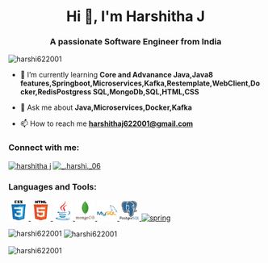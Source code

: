 <h1 align="center">Hi 👋, I'm Harshitha J</h1>
<h3 align="center">A passionate Software Engineer from India</h3>


<p align="left"> <img src="https://komarev.com/ghpvc/?username=harshi622001&label=Profile%20views&color=0e75b6&style=flat" alt="harshi622001" /> </p>

- 🌱 I’m currently learning **Core and Advanance Java,Java8 features,Springboot,Microservices,Kafka,Restemplate,WebClient,Docker,RedisPostgress SQL,MongoDb,SQL,HTML,CSS**

- 💬 Ask me about **Java,Microservices,Docker,Kafka**

- 📫 How to reach me **harshithaj622001@gmail.com**

<h3 align="left">Connect with me:</h3>
<p align="left">
<a href="https://linkedin.com/in/harshitha j" target="blank"><img align="center" src="https://raw.githubusercontent.com/rahuldkjain/github-profile-readme-generator/master/src/images/icons/Social/linked-in-alt.svg" alt="harshitha j" height="30" width="40" /></a>
<a href="https://instagram.com/_.harshi._06" target="blank"><img align="center" src="https://raw.githubusercontent.com/rahuldkjain/github-profile-readme-generator/master/src/images/icons/Social/instagram.svg" alt="_.harshi._06" height="30" width="40" /></a>
</p>

<h3 align="left">Languages and Tools:</h3>
<p align="left"> <a href="https://www.w3schools.com/css/" target="_blank" rel="noreferrer"> <img src="https://raw.githubusercontent.com/devicons/devicon/master/icons/css3/css3-original-wordmark.svg" alt="css3" width="40" height="40"/> </a> <a href="https://www.w3.org/html/" target="_blank" rel="noreferrer"> <img src="https://raw.githubusercontent.com/devicons/devicon/master/icons/html5/html5-original-wordmark.svg" alt="html5" width="40" height="40"/> </a> <a href="https://www.java.com" target="_blank" rel="noreferrer"> <img src="https://raw.githubusercontent.com/devicons/devicon/master/icons/java/java-original.svg" alt="java" width="40" height="40"/> </a> <a href="https://www.mongodb.com/" target="_blank" rel="noreferrer"> <img src="https://raw.githubusercontent.com/devicons/devicon/master/icons/mongodb/mongodb-original-wordmark.svg" alt="mongodb" width="40" height="40"/> </a> <a href="https://www.mysql.com/" target="_blank" rel="noreferrer"> <img src="https://raw.githubusercontent.com/devicons/devicon/master/icons/mysql/mysql-original-wordmark.svg" alt="mysql" width="40" height="40"/> </a> <a href="https://www.postgresql.org" target="_blank" rel="noreferrer"> <img src="https://raw.githubusercontent.com/devicons/devicon/master/icons/postgresql/postgresql-original-wordmark.svg" alt="postgresql" width="40" height="40"/> </a> <a href="https://spring.io/" target="_blank" rel="noreferrer"> <img src="https://www.vectorlogo.zone/logos/springio/springio-icon.svg" alt="spring" width="40" height="40"/> </a> </p>

<p><img align="left" src="https://github-readme-stats.vercel.app/api/top-langs?username=harshi622001&show_icons=true&locale=en&layout=compact" alt="harshi622001" /></p>

<p>&nbsp;<img align="center" src="https://github-readme-stats.vercel.app/api?username=harshi622001&show_icons=true&locale=en" alt="harshi622001" /></p>

<p><img align="center" src="https://github-readme-streak-stats.herokuapp.com/?user=harshi622001&" alt="harshi622001" /></p>
